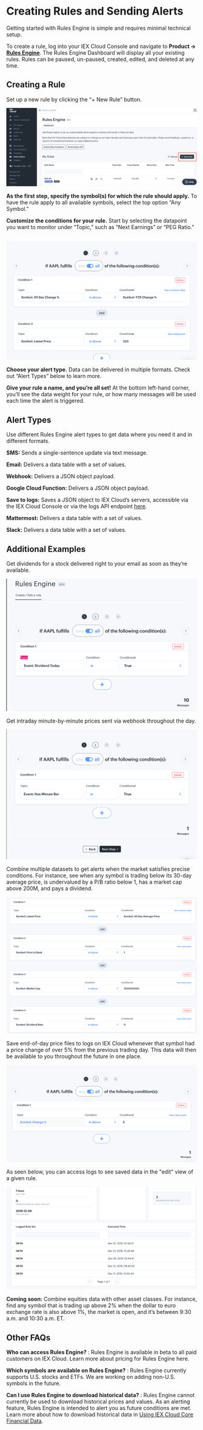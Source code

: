 # Creating Rules and Sending Alerts

Getting started with Rules Engine is simple and requires minimal technical setup. 

To create a rule, log into your IEX Cloud Console and navigate to **Product &rarr; [Rules Engine](https://iexcloud.io/console/rules)**. The Rules Engine Dashboard will display all your existing rules. Rules can be paused, un-paused, created, edited, and deleted at any time. 

## Creating a Rule

Set up a new rule by clicking the “+ New Rule” button. 

![](./creating-rules-and-sending-alerts/rules-engine-page.png)

**As the first step, specify the symbol(s) for which the rule should apply.** To have the rule apply to all available symbols, select the top option “Any Symbol.” 

**Customize the conditions for your rule.** Start by selecting the datapoint you want to monitor under “Topic,” such as “Next Earnings” or “PEG Ratio.” 

```{note} You can link together multiple conditions with “and” or “or” logic using the toggle in the header. You can also set conditions to compare two different data points by clicking “Use a data point,” such as the example below.  
```

![](./creating-rules-and-sending-alerts/rules-engine-2.png)

**Choose your alert type.** Data can be delivered in multiple formats. Check out “Alert Types” below to learn more. 

**Give your rule a name, and you’re all set!** At the bottom left-hand corner, you’ll see the data weight for your rule, or how many messages will be used each time the alert is triggered.  

## Alert Types  

Use different Rules Engine alert types to get data where you need it and in different formats.  

**SMS:** Sends a single-sentence update via text message.  

**Email:** Delivers a data table with a set of values. 

**Webhook:** Delivers a JSON object payload. 

**Google Cloud Function:** Delivers a JSON object payload. 

**Save to logs:** Saves a JSON object to IEX Cloud’s servers, accessible via the IEX Cloud Console or via the logs API endpoint [here](https://iexcloud.io/docs/api/#get-log-output). 

**Mattermost:** Delivers a data table with a set of values. 

**Slack:** Delivers a data table with a set of values. 

## Additional Examples 

Get dividends for a stock delivered right to your email as soon as they’re available.  

![](./creating-rules-and-sending-alerts/rules-engine-3.png)

Get intraday minute-by-minute prices sent via webhook throughout the day. 

![](./creating-rules-and-sending-alerts/rules-engine-4.png)

Combine multiple datasets to get alerts when the market satisfies precise conditions. For instance, see when any symbol is trading below its 30-day average price, is undervalued by a P/B ratio below 1, has a market cap above 200M, and pays a dividend. 

![](./creating-rules-and-sending-alerts/rules-engine-5.png)

Save end-of-day price files to logs on IEX Cloud whenever that symbol had a price change of over 5% from the previous trading day. This data will then be available to you throughout the future in one place.

![](./creating-rules-and-sending-alerts/rules-engine-6.png)

As seen below, you can access logs to see saved data in the "edit" view of a given rule.

![](./creating-rules-and-sending-alerts/rules-engine-7.png)

**Coming soon:** Combine equities data with other asset classes. For instance, find any symbol that is trading up above 2% when the dollar to euro exchange rate is also above 1%, the market is open, and it’s between 9:30 a.m. and 10:30 a.m. ET.   

## Other FAQs 

**Who can access Rules Engine?**
: Rules Engine is available in beta to all paid customers on IEX Cloud. Learn more about pricing for Rules Engine here. 

**Which symbols are available on Rules Engine?**
: Rules Engine currently supports U.S. stocks and ETFs. We are working on adding non-U.S. symbols in the future.  

**Can I use Rules Engine to download historical data?**
: Rules Engine cannot currently be used to download historical prices and values. As an alerting feature, Rules Engine is intended to alert you as future conditions are met. Learn more about how to download historical data in [Using IEX Cloud Core Financial Data](../../using-core-data.md). 